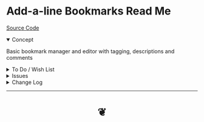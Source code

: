 # Add-a-line Bookmarks Read Me

[Source Code ]( https://github.com/opentecture/mindmapping/tree/master/sandbox/opentecture-bookmarks/add-a-line-bookmarks )

<details open>

<summary>Concept</summary>

Basic bookmark manager and editor with tagging, descriptions and comments

</details>

<details>

<summary>To Do / Wish List</summary>

### Popup

* 2019-08-11 ~ Theo ~ Details about items visible at load time
* 2019-08-11 ~ Theo ~ Move down below title


### Main contents

* 2019-08-11 ~ Theo ~ Add images

### Main edit page

* 2019-08-11 ~ Theo ~ Nicer CSS

### Json file

* 2019-08-11 ~ Theo ~ Comments for every entry
* 2019-08-11 ~ Theo ~ Excellent set of tags
* 2019-08-11 ~ Theo ~ Every entry well-tagged


### Tags

* 2019-08-11 ~ Theo  Filter by tags menu subdivided similar to edit tag sets
* 2019-07-07 ~ Theo ~ Create tag chains usable to tie Mind Map elements
* 2019-06-23 ~ Theo ~ Filter by multiple tags
* 2019-06-23 ~ Theo ~ Add tags to multiple bookmarks at same time

### File handling

* 2019-08-11 ~ Theo ~ Update json lines data with each edit
* 2019-06-23 ~ Theo ~ Refresh memory after a deletion
* 2019-06-03 ~ Theo ~ Save to and read from gists

### onLoad

* 2019-07-28 ~ Theo ~ Set menu type using local storage

### Menu

* 2019-08-11 ~ Theo ~ Add notes about item colors




</details>

<details>

<summary>Issues</summary>


</details>

<details>

<summary>Change Log</summary>

### 2019-08-11 ~ Theo

Added

* Saving in general working OK
* Saving duplicate tags
* Saving tagSets clean ups
* Colored tags in main window

Dealt with

* 2019-06-23 ~ Theo ~ Filter by content
* 2019-07-28 ~ Theo ~ filter out deprecated, off-topic etc using local storage
* 2019-07-28 ~ Theo ~ List links by date of entry/update
* 2019-07-28 ~ Theo ~ Bookmarks in file order


### 2019-07-28 ~ Theo

Add-a-line Bookmarks v0.5.03

* First commit
* Getting simpler

Dealt with

* 2019-06-23 ~ Theo ~ meta tags with description of entire project, copyright, license etc

</details>

***

# <center title="hello!" ><a href=javascript:window.scrollTo(0,0); style=text-decoration:none; > ❦ </a></center>

